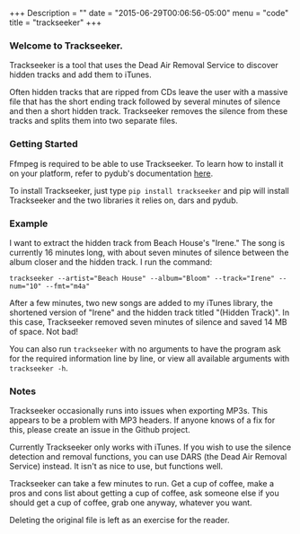 +++
Description = ""
date = "2015-06-29T00:06:56-05:00"
menu = "code"
title = "trackseeker"
+++

### Welcome to Trackseeker.
Trackseeker is a tool that uses the Dead Air Removal Service to discover hidden tracks and add them to iTunes.

Often hidden tracks that are ripped from CDs leave the user with a massive file that has the short ending track followed by several minutes of silence and then a short hidden track. Trackseeker removes the silence from these tracks and splits them into two separate files.

### Getting Started
Ffmpeg is required to be able to use Trackseeker. To learn how to install it on your platform, refer to pydub's documentation [here](https://github.com/jiaaro/pydub/#getting-ffmpeg-set-up).

To install Trackseeker, just type `pip install trackseeker` and pip will install Trackseeker and the two libraries it relies on, dars and pydub.

### Example
I want to extract the hidden track from Beach House's "Irene." The song is currently 16 minutes long, with about seven minutes of silence between the album closer and the hidden track. I run the command:

`trackseeker --artist="Beach House" --album="Bloom" --track="Irene" --num="10" --fmt="m4a"`

After a few minutes, two new songs are added to my iTunes library, the shortened version of "Irene" and the hidden track titled "(Hidden Track)". In this case, Trackseeker removed seven minutes of silence and saved 14 MB of space. Not bad!

You can also run `trackseeker` with no arguments to have the program ask for the required information line by line, or view all available arguments with `trackseeker -h`.

### Notes
Trackseeker occasionally runs into issues when exporting MP3s. This appears to be a problem with MP3 headers. If anyone knows of a fix for this, please create an issue in the Github project.

Currently Trackseeker only works with iTunes. If you wish to use the silence detection and removal functions, you can use DARS (the Dead Air Removal Service) instead. It isn't as nice to use, but functions well.

Trackseeker can take a few minutes to run. Get a cup of coffee, make a pros and cons list about getting a cup of coffee, ask someone else if you should get a cup of coffee, grab one anyway, whatever you want.

Deleting the original file is left as an exercise for the reader.

